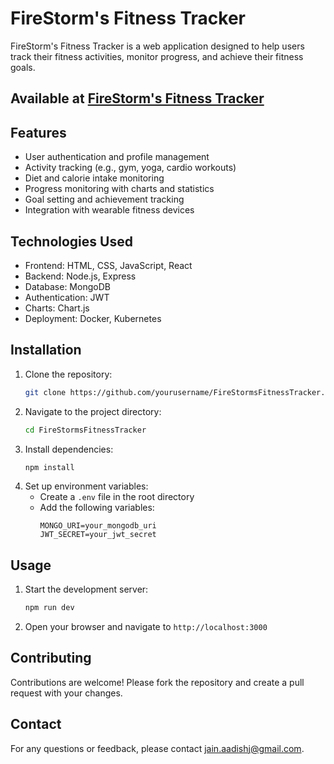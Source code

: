 # FireStorm's Fitness Tracker
FireStorm's Fitness Tracker is a web application designed to help users track their fitness activities, monitor progress, and achieve their fitness goals.

## Available at [FireStorm's Fitness Tracker](https://firestormsfitnesstracker.netlify.app)

## Features

- User authentication and profile management
- Activity tracking (e.g., gym, yoga, cardio workouts)
- Diet and calorie intake monitoring
- Progress monitoring with charts and statistics
- Goal setting and achievement tracking
- Integration with wearable fitness devices

## Technologies Used

- Frontend: HTML, CSS, JavaScript, React
- Backend: Node.js, Express
- Database: MongoDB
- Authentication: JWT
- Charts: Chart.js
- Deployment: Docker, Kubernetes

## Installation

1. Clone the repository:
    ```bash
    git clone https://github.com/yourusername/FireStormsFitnessTracker.git
    ```
2. Navigate to the project directory:
    ```bash
    cd FireStormsFitnessTracker
    ```
3. Install dependencies:
    ```bash
    npm install
    ```
4. Set up environment variables:
    - Create a `.env` file in the root directory
    - Add the following variables:
      ```
      MONGO_URI=your_mongodb_uri
      JWT_SECRET=your_jwt_secret
      ```

## Usage

1. Start the development server:
    ```bash
    npm run dev
    ```
2. Open your browser and navigate to `http://localhost:3000`

## Contributing

Contributions are welcome! Please fork the repository and create a pull request with your changes.


## Contact

For any questions or feedback, please contact [jain.aadishj@gmail.com](mailto:yourname@example.com).


